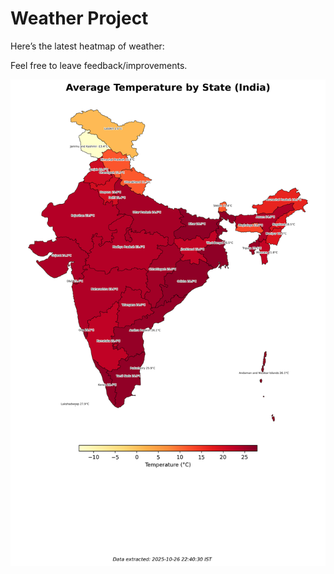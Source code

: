 # Weather Project

Here’s the latest heatmap of weather:

Feel free to leave feedback/improvements.

![India Heatmap](docs/assets/india_heatmap.png?v=FE5609)
